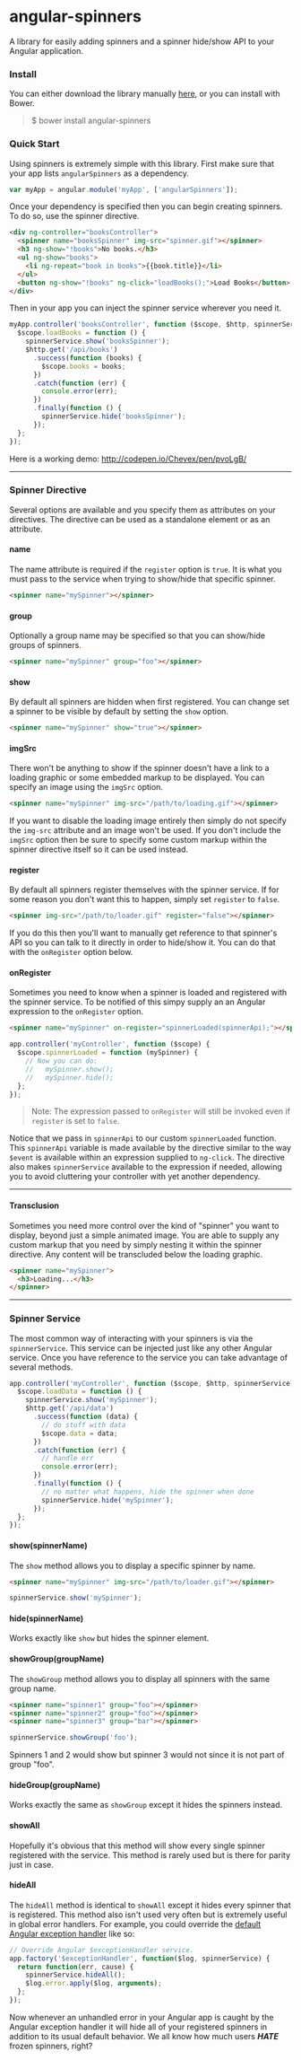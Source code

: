 # angular-spinners
A library for easily adding spinners and a spinner hide/show API to your Angular application.

### Install

You can either download the library manually [here](https://raw.githubusercontent.com/codetunnel/angular-spinners/master/dist/angular-spinners.min.js), or you can install with Bower.

> $ bower install angular-spinners

### Quick Start

Using spinners is extremely simple with this library. First make sure that your app lists `angularSpinners` as a dependency.

```javascript
var myApp = angular.module('myApp', ['angularSpinners']);
```

Once your dependency is specified then you can begin creating spinners. To do so, use the spinner directive.

```html
<div ng-controller="booksController">
  <spinner name="booksSpinner" img-src="spinner.gif"></spinner>
  <h3 ng-show="!books">No books.</h3>
  <ul ng-show="books">
    <li ng-repeat="book in books">{{book.title}}</li>
  </ul>
  <button ng-show="!books" ng-click="loadBooks();">Load Books</button>
</div>
```

Then in your app you can inject the spinner service wherever you need it.

```javascript
myApp.controller('booksController', function ($scope, $http, spinnerService) {
  $scope.loadBooks = function () {
    spinnerService.show('booksSpinner');
    $http.get('/api/books')
      .success(function (books) {
        $scope.books = books;
      })
      .catch(function (err) {
        console.error(err);
      })
      .finally(function () {
        spinnerService.hide('booksSpinner');
      });
  };
});
```

Here is a working demo: http://codepen.io/Chevex/pen/pvoLgB/

---

### Spinner Directive

Several options are available and you specify them as attributes on your directives. The directive can be used as a standalone element or as an attribute.

#### name

The name attribute is required if the `register` option is `true`. It is what you must pass to the service when trying to show/hide that specific spinner.

```html
<spinner name="mySpinner"></spinner>
```

#### group

Optionally a group name may be specified so that you can show/hide groups of spinners.

```html
<spinner name="mySpinner" group="foo"></spinner>
```

#### show

By default all spinners are hidden when first registered. You can change set a spinner to be visible by default by setting the `show` option.

```html
<spinner name="mySpinner" show="true"></spinner>
```

#### imgSrc

There won't be anything to show if the spinner doesn't have a link to a loading graphic or some embedded markup to be displayed. You can specify an image using the `imgSrc` option.

```html
<spinner name="mySpinner" img-src="/path/to/loading.gif"></spinner>
```

If you want to disable the loading image entirely then simply do not specify the `img-src` attribute and an image won't be used. If you don't include the `imgSrc` option then be sure to specify some custom markup within the spinner directive itself so it can be used instead.

#### register

By default all spinners register themselves with the spinner service. If for some reason you don't want this to happen, simply set `register` to `false`.

```html
<spinner img-src="/path/to/loader.gif" register="false"></spinner>
```

If you do this then you'll want to manually get reference to that spinner's API so you can talk to it directly in order to hide/show it. You can do that with the `onRegister` option below.

#### onRegister

Sometimes you need to know when a spinner is loaded and registered with the spinner service. To be notified of this simpy supply an an Angular expression to the `onRegister` option.

```html
<spinner name="mySpinner" on-register="spinnerLoaded(spinnerApi);"></spinner>
```

```javascript
app.controller('myController', function ($scope) {
  $scope.spinnerLoaded = function (mySpinner) {
    // Now you can do:
    //   mySpinner.show();
    //   mySpinner.hide();
  };
});
```

> Note: The expression passed to `onRegister` will still be invoked even if `register` is set to `false`.

Notice that we pass in `spinnerApi` to our custom `spinnerLoaded` function. This `spinnerApi` variable is made available by the directive similar to the way `$event` is available within an expression supplied to `ng-click`. The directive also makes `spinnerService` available to the expression if needed, allowing you to avoid cluttering your controller with yet another dependency.

---

#### Transclusion

Sometimes you need more control over the kind of "spinner" you want to display, beyond just a simple animated image. You are able to supply any custom markup that you need by simply nesting it within the spinner directive. Any content will be transcluded below the loading graphic.

```html
<spinner name="mySpinner">
  <h3>Loading...</h3>
</spinner>
```

---

### Spinner Service

The most common way of interacting with your spinners is via the `spinnerService`. This service can be injected just like any other Angular service. Once you have reference to the service you can take advantage of several methods.

```javascript
app.controller('myController', function ($scope, $http, spinnerService) {
  $scope.loadData = function () {
    spinnerService.show('mySpinner');
    $http.get('/api/data')
      .success(function (data) {
        // do stuff with data
        $scope.data = data;
      })
      .catch(function (err) {
        // handle err
        console.error(err);
      })
      .finally(function () {
        // no matter what happens, hide the spinner when done
        spinnerService.hide('mySpinner');
      });
  };
});
```

#### show(spinnerName)

The `show` method allows you to display a specific spinner by name.

```html
<spinner name="mySpinner" img-src="/path/to/loader.gif"></spinner>
```

```javascript
spinnerService.show('mySpinner');
```

#### hide(spinnerName)

Works exactly like `show` but hides the spinner element.

#### showGroup(groupName)

The `showGroup` method allows you to display all spinners with the same group name.

```html
<spinner name="spinner1" group="foo"></spinner>
<spinner name="spinner2" group="foo"></spinner>
<spinner name="spinner3" group="bar"></spinner>
```

```javascript
spinnerService.showGroup('foo');
```

Spinners 1 and 2 would show but spinner 3 would not since it is not part of group "foo".

#### hideGroup(groupName)

Works exactly the same as `showGroup` except it hides the spinners instead.

#### showAll

Hopefully it's obvious that this method will show every single spinner registered with the service. This method is rarely used but is there for parity just in case.

#### hideAll

The `hideAll` method is identical to `showAll` except it hides every spinner that is registered. This method also isn't used very often but is extremely useful in global error handlers. For example, you could override the [default Angular exception handler](https://github.com/angular/angular.js/blob/720012eab6fef5e075a1d6876dd2e508c8e95b73/src/ng/exceptionHandler.js#L43-L49) like so:

```javascript
// Override Angular $exceptionHandler service.
app.factory('$exceptionHandler', function($log, spinnerService) {
  return function(err, cause) {
    spinnerService.hideAll();
    $log.error.apply($log, arguments);
  };
});
```

Now whenever an unhandled error in your Angular app is caught by the Angular exception handler it will hide all of your registered spinners in addition to its usual default behavior. We all know how much users ***HATE*** frozen spinners, right?
